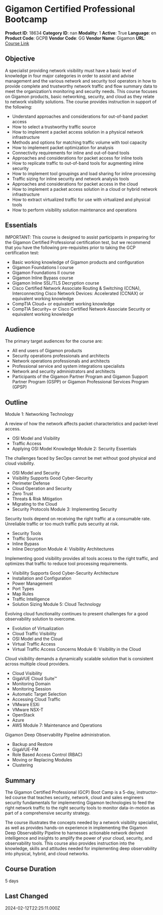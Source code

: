 # Gigamon Certified Professional Bootcamp

**Product ID**: 18634
**Category ID**: nan
**Modality**: 1
**Active**: True
**Language**: en
**Product Code**: GCPB
**Vendor Code**: GG
**Vendor Name**: Gigamon
**URL**: [Course Link](https://www.fastlaneus.com/course/gigamon-gcpb)

## Objective
A specialist providing network visibility must have a basic level of knowledge in four major categories in order to assist and advise management and the various network and security tool operators in how to provide complete and trustworthy network traffic and flow summary data to meet the organization’s monitoring and security needs. This course focuses on Gigamon products, basic networking, security, and cloud as they relate to network visibility solutions. The course provides instruction in support of the following:



- Understand approaches and considerations for out-of-band packet access
- How to select a trustworthy traffic source
- How to implement a packet access solution in a physical network infrastructure
- Methods and options for matching traffic volume with tool capacity
- How to implement packet optimization for analysis
- Connectivity requirements for inline and out-of-band tools
- Approaches and considerations for packet access for inline tools
- How to replicate traffic to out-of-band tools for augmenting inline security
- How to implement tool groupings and load sharing for inline processing
- Traffic sizing for inline security and network analysis tools
- Approaches and considerations for packet access in the cloud
- How to implement a packet access solution in a cloud or hybrid network infrastructure
- How to extract virtualized traffic for use with virtualized and physical tools
- How to perform visibility solution maintenance and operations

## Essentials
IMPORTANT: This course is designed to assist participants in preparing for the Gigamon Certified Professional certification test, but we recommend that you have the following pre-requisites prior to taking the GCP certification test:



- Basic working knowledge of Gigamon products and configuration
- Gigamon Foundations I course
- Gigamon Foundations II course
- Gigamon Inline Bypass course
- Gigamon Inline SSL/TLS Decryption course
- Cisco Certified Network Associate Routing & Switching (CCNA), Interconnecting Cisco Network Devices: Accelerated (CCNAX) or equivalent working knowledge
- CompTIA Cloud+ or equivalent working knowledge
- CompTIA Security+ or Cisco Certified Network Associate Security or equivalent working knowledge

## Audience
The primary target audiences for the course are:



- All end users of Gigamon products
- Security operations professionals and architects
- Network operations professionals and architects
- Professional service and system integrations specialists
- Network and security administrators and architects
- Participants of the Gigamon Partner Program and Gigamon Support Partner Program (GSPP) or Gigamon Professional Services Program (GPSP)

## Outline
Module 1: Networking Technology


A review of how the network affects packet characteristics and packet-level access.



- OSI Model and Visibility
- Traffic Access
- Applying OSI Model Knowledge
Module 2: Security Essentials


The challenges faced by SecOps cannot be met without good physical and cloud visibility.



- OSI Model and Security
- Visibility Supports Good Cyber-Security
- Perimeter Defense
- Cloud Operation and Security
- Zero Trust
- Threats & Risk Mitigation
- Migrating to the Cloud
- Security Protocols
Module 3: Implementing Security


Security tools depend on receiving the right traffic at a consumable rate. Unreliable traffic or too much traffic puts security at risk.



- Security Tools
- Traffic Sources
- Inline Bypass
- Inline Decryption
Module 4: Visibility Architectures


Implementing good visibility provides all tools access to the right traffic, and optimizes that traffic to reduce tool processing requirements.



- Visibility Supports Good Cyber-Security Architecture
- Installation and Configuration
- Power Management
- Port Types
- Map Rules
- Traffic Intelligence
- Solution Sizing
Module 5: Cloud Technology


Evolving cloud functionality continues to present challenges for a good observability solution to overcome.



- Evolution of Virtualization
- Cloud Traffic Visibility
- OSI Model and the Cloud
- Virtual Traffic Access
- Virtual Traffic Access Concerns
Module 6: Visibility in the Cloud


Cloud visibility demands a dynamically scalable solution that is consistent across multiple cloud providers.



- Cloud Visibility
- GigaVUE Cloud Suite™
- Monitoring Domain
- Monitoring Session
- Automatic Target Selection
- Accessing Cloud Traffic
- VMware ESXi
- VMware NSX-T
- OpenStack
- Azure
- AWS
Module 7: Maintenance and Operations


Gigamon Deep Observability Pipeline administration.



- Backup and Restore
- GigaVUE-FM
- Role Based Access Control (RBAC)
- Moving or Replacing Modules
- Clustering

## Summary
The Gigamon Certified Professional (GCP) Boot Camp is a 5-day, instructor-led course that teaches security, network, cloud and sales engineers security fundamentals for implementing Gigamon technologies to feed the right network traffic to the right security tools to monitor data-in-motion as part of a comprehensive security strategy.

The course illustrates the concepts needed by a network visibility specialist, as well as provides hands-on experience in implementing the Gigamon Deep Observability Pipeline to harnesses actionable network derived intelligence and insights to amplify the power of your cloud, security, and observability tools. This course also provides instruction into the knowledge, skills and attitudes needed for implementing deep observability into physical, hybrid, and cloud networks.

## Course Duration
5 days

## Last Changed
2024-02-12T22:25:11.000Z
